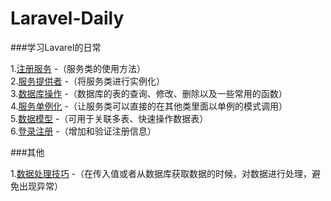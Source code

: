 # Laravel-Daily
###学习Lavarel的日常

1.<a href='https://github.com/pgy1/Laravel-Daily/blob/master/ServiceRegister' target='_blank'>注册服务</a>
-（服务类的使用方法）
<br />
2.<a href='https://github.com/pgy1/Laravel-Daily/blob/master/ServiceProvider' target='_blank'>服务提供者</a>
-（将服务类进行实例化）
<br />
3.<a href='https://github.com/pgy1/Laravel-Daily/blob/master/DatabaseOprate' target='_blank'>数据库操作</a>
-（数据库的表的查询、修改、删除以及一些常用的函数）
<br />
4.<a href='https://github.com/pgy1/Laravel-Daily/blob/master/ServiceFacades' target='_blank'>服务单例化</a>
-（让服务类可以直接的在其他类里面以单例的模式调用）
<br />
5.<a href='https://github.com/pgy1/Laravel-Daily/blob/master/Model' target='_blank'>数据模型</a>
-（可用于关联多表、快速操作数据表）
<br />
6.<a href='https://github.com/pgy1/Laravel-Daily/blob/master/PostRegiter' target='_blank'>登录注册</a>
-（增加和验证注册信息）
<br />

###其他


1.<a href='https://github.com/pgy1/Laravel-Daily/blob/master/DataHandleSkill' target='_blank'>数据处理技巧</a>
-（在传入值或者从数据库获取数据的时候，对数据进行处理，避免出现异常）
<br />
